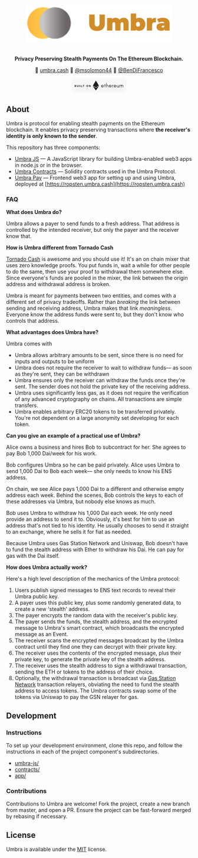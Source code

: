 <div align="center">
	<img width="400" src="readme/umbra-logo-words.png" alt="Umbra Logo">
	<br />
	<br />
</div>

<p align="center">
	<b>Privacy Preserving Stealth Payments On The Ethereum Blockchain.</b>
</p>

<p align="center">
	🚀 <a href="https://ropsten.umbra.cash">umbra.cash</a>
	👷 <a href="https://twitter.com/msolomon44">@msolomon44</a>
	👷 <a href="https://twitter.com/BenDiFrancesco">@BenDiFrancesco</a>
</p>

<div align="center">
	<img width="150" src="readme/ethereum-badge-light.png" alt="Umbra Logo">
	<br />
</div>

## About

Umbra is protocol for enabling stealth payments on the Ethereum blockchain. It enables privacy preserving transactions where **the receiver's identity is only known to the sender**.

This repository has three components:

* [Umbra JS](umbra-js/) — A JavaScript library for building Umbra-enabled web3 apps in node.js or in the browser.
* [Umbra Contracts](contracts/) — Solidity contracts used in the Umbra Protocol.
* [Umbra Pay](app/) — Frontend web3 app for setting up and using Umbra, deployed at [https://ropsten.umbra.cash](https://ropsten.umbra.cash)

### FAQ

**What does Umbra do?**

Umbra allows a payer to send funds to a fresh address. That address is controlled by the intended receiver, but only the payer and the receiver know that.

**How is Umbra different from Tornado Cash**

[Tornado Cash](https://tornado.cash/) is awesome and you should use it! It's an on chain mixer that uses zero knowledge proofs. You put funds in, wait a while for other people to do the same, then use your proof to withdrawal them somewhere else. Since everyone's funds are pooled in the mixer, the link between the origin address and withdrawal address is broken.

Umbra is meant for payments between two entities, and comes with a different set of privacy tradeoffs. Rather than *breaking* the link between sending and receiving address, Umbra makes that link *meaningless*. Everyone know the address funds were sent to, but they don't know who controls that address.

**What advantages does Umbra have?**

Umbra comes with

* Umbra allows arbitrary amounts to be sent, since there is no need for inputs and outputs to be uniform
* Umbra does not require the receiver to wait to withdraw funds— as soon as they're sent, they can be withdrawn
* Umbra ensures only the receiver can withdraw the funds once they're sent. The sender does not hold the private key of the receiving address.
* Umbra uses significantly less gas, as it does not require the verification of any advanced cryptography on chains. All transactions are simple transfers.
* Umbra enables arbitrary ERC20 tokens to be transferred privately. You're not dependent on a large anonymity set developing for each token.

**Can you give an example of a practical use of Umbra?**

Alice owns a business and hires Bob to subcontract for her. She agrees to pay Bob 1,000 Dai/week for his work.

Bob configures Umbra so he can be paid privately. Alice uses Umbra to send 1,000 Dai to Bob each week— she only needs to know his ENS address.

On chain, we see Alice pays 1,000 Dai to a different and otherwise empty address each week. Behind the scenes, Bob controls the keys to each of these addresses via Umbra, but nobody else knows as much.

Bob uses Umbra to withdraw his 1,000 Dai each week. He only need provide an address to send it to. Obviously, it's best for him to use an address that's not tied to his identity. He usually chooses to send it straight to an exchange, where he sells it for fiat as needed.

Because Umbra uses Gas Station Network and Uniswap, Bob doesn't have to fund the stealth address with Ether to withdraw his Dai. He can pay for gas with the Dai itself.

**How does Umbra actually work?**

Here's a high level description of the mechanics of the Umbra protocol:

1. Users publish signed messages to ENS text records to reveal their Umbra public key.
2. A payer uses this public key, plus some randomly generated data, to create a new 'stealth' address.
3. The payer encrypts the random data with the receiver's public key.
4. The payer sends the funds, the stealth address, and the encrypted message to Umbra's smart contract, which broadcasts the encrypted message as an Event.
5. The receiver scans the encrypted messages broadcast by the Umbra contract until they find one they can decrypt with their private key.
6. The receiver uses the contents of the encrypted message, plus their private key, to generate the private key of the stealth address.
7. The receiver uses the stealth address to sign a withdrawal transaction, sending the ETH or tokens to the address of their choice.
8. Optionally, the withdrawal transaction is broadcast via [Gas Station Network](https://www.opengsn.org/) transaction relayers, obviating the need to fund the stealth address to access tokens. The Umbra contracts swap some of the tokens via Uniswap to pay the GSN relayer for gas.


## Development

### Instructions

To set up your development environment, clone this repo, and follow the instructions in each of the project component's subdirectories.

* [umbra-js/](umbra-js/)
* [contracts/](contracts/)
* [app/](app/)

### Contributions

Contributions to Umbra are welcome! Fork the project, create a new branch from master, and open a PR. Ensure the project can be fast-forward merged by rebasing if necessary.

## License

Umbra is available under the [MIT](LICENSE.txt) license.
